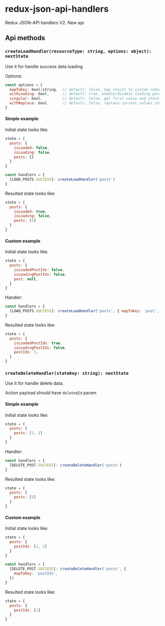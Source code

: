 # redux-json-api-handlers

Redux JSON-API handlers V2. New api

## Api methods

### `createLoadHandler(resourceType: string, options: object): nextState`
Use it for handle success data loading

Options: 
```js
const options = {
  mapToKey: bool|string,  // default: false, map result to custom reducer key
  withLoading: bool,      // default: true, enable/disable loading params
  singular: bool,         // default: false, get first value and store it
  withReplace: bool,      // default: false, replace current values instead of merge it
}
```

#### Simple example
Initial state looks like: 
```js
state = {
  posts: {
    isLoaded: false,
    isLoading: false,
    posts: {}
  }
}
```
```js
const handlers = {
  [LOAD_POSTS.SUCCESS]: createLoadHandler('posts')
}
```
Resulted state looks like: 
```js
state = {
  posts: {
    isLoaded: true,
    isLoading: false,
    posts: [1]
  }
}
```

#### Custom example
Initial state looks like: 
```js
state = {
  posts: {
    isLoadedPostIds: false,
    isLoadingPostIds: false,
    post: null,
  }
}
```
Handler:
```js
const handlers = {
  [LOAD_POSTS.SUCCESS]: createLoadHandler('posts', { mapToKey: 'post', singular: true })
}
```
Resulted state looks like: 
```js
state = {
  posts: {
    isLoadedPostIds: true,
    isLoadingPostIds: false,
    postIds: 1,
  }
}
```


### `createDeleteHandler(stateKey: string): nextState`
Use it for handle delete data.

Action payload should have `deletedId` param

#### Simple example
Initial state looks like: 
```js
state = {
  posts: {
    posts: [1, 2]
  }
}
```
Handler:
```js
const handlers = {
  [DELETE_POST.SUCCESS]: createDeleteHandler('posts')
}
```
Resulted state looks like: 
```js
state = {
  posts: {
    posts: [2]
  }
}
```

#### Custom example
Initial state looks like: 
```js
state = {
  posts: {
    postIds: [1, 2]
  }
}
```
```js
const handlers = {
  [DELETE_POST.SUCCESS]: createDeleteHandler('posts', {
    mapToKey: 'postIds',
  })
}
```
Resulted state looks like: 
```js
state = {
  posts: {
    postIds: [1]
  }
}
```
